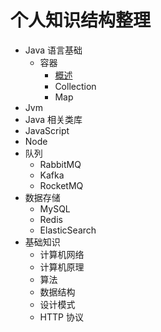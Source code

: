 # 个人知识结构整理

* Java 语言基础
  * 容器
    * [概述](/java-language/container/summary.md)
    * Collection
    * Map
* Jvm
* Java 相关类库
* JavaScript
* Node
* 队列
  * RabbitMQ
  * Kafka
  * RocketMQ
* 数据存储
  * MySQL
  * Redis
  * ElasticSearch
* 基础知识
  * 计算机网络
  * 计算机原理
  * 算法
  * 数据结构
  * 设计模式
  * HTTP 协议

